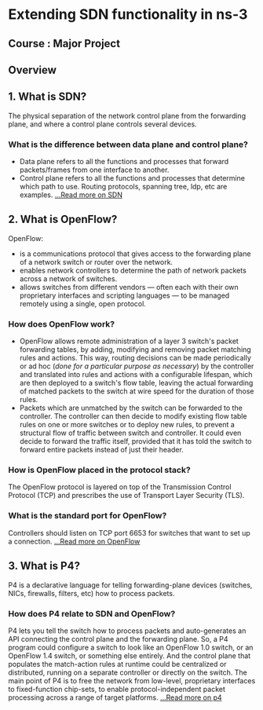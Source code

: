 # Extending SDN functionality in ns-3
## Course : Major Project

## Overview

## 1. What is SDN?
The physical separation of the network control plane from the forwarding plane, and where a control plane controls several devices.

### What is the difference between data plane and control plane?
* Data plane refers to all the functions and processes that forward packets/frames from one interface to another.
* Control plane refers to all the functions and processes that determine which path to use. Routing protocols, spanning tree, ldp, etc are examples.
[...Read more on SDN](https://github.com/joe019/SDN-Simulation/wiki/1.-SDN)


## 2. What is OpenFlow?
OpenFlow:
* is a communications protocol that gives access to the forwarding plane of a network switch or router over the network. 
* enables network controllers to determine the path of network packets across a network of switches. 
* allows switches from different vendors — often each with their own proprietary interfaces and scripting languages — to be managed remotely using a single, open protocol. 

### How does OpenFlow work?
* OpenFlow allows remote administration of a layer 3 switch's packet forwarding tables, by adding, modifying and removing packet matching rules and actions. This way, routing decisions can be made periodically or ad hoc (_done for a particular purpose as necessary_) by the controller and translated into rules and actions with a configurable lifespan, which are then deployed to a switch's flow table, leaving the actual forwarding of matched packets to the switch at wire speed for the duration of those rules. 
* Packets which are unmatched by the switch can be forwarded to the controller. The controller can then decide to modify existing flow table rules on one or more switches or to deploy new rules, to prevent a structural flow of traffic between switch and controller. It could even decide to forward the traffic itself, provided that it has told the switch to forward entire packets instead of just their header.

### How is OpenFlow placed in the protocol stack?
The OpenFlow protocol is layered on top of the Transmission Control Protocol (TCP) and prescribes the use of Transport Layer Security (TLS). 

### What is the standard port for OpenFlow?
Controllers should listen on TCP port 6653 for switches that want to set up a connection. 
[...Read more on OpenFlow](https://github.com/joe019/SDN-Simulation/wiki/2.-OpenFlow)


## 3. What is P4?
P4 is a declarative language for telling forwarding-plane devices (switches, NICs, firewalls, filters, etc) how to process packets.

### How does P4 relate to SDN and OpenFlow?
P4 lets you tell the switch how to process packets and auto-generates an API connecting the control plane and the forwarding plane. So, a P4 program could configure a switch to look like an OpenFlow 1.0 switch, or an OpenFlow 1.4 switch, or something else entirely. And the control plane that populates the match-action rules at runtime could be centralized or distributed, running on a separate controller or directly on the switch. The main point of P4 is to free the network from low-level, proprietary interfaces to fixed-function chip-sets, to enable protocol-independent packet processing across a range of target platforms.
[...Read more on p4](https://github.com/joe019/SDN-Simulation/wiki/3.-P4)
